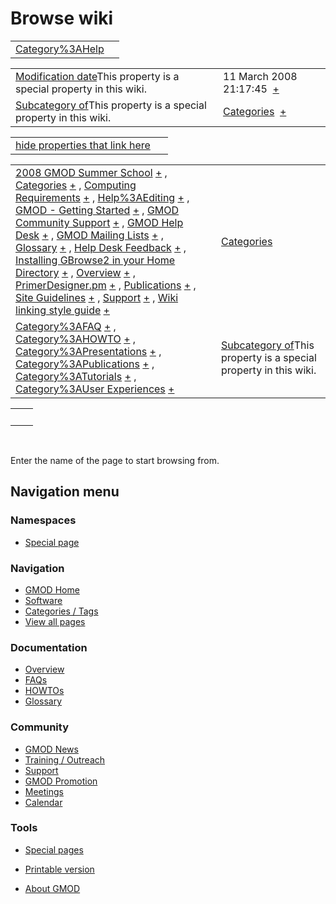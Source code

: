



<span id="top"></span>




# <span dir="auto">Browse wiki</span>






|                                                      |     |
|------------------------------------------------------|-----|
| [Category%3AHelp](/wiki/Category%3AHelp "Category%3AHelp") |     |

|  |  |
|----|----|
| <span class="smw-highlighter" data-type="1" state="inline" data-title="Property"><span class="smwbuiltin">[Modification date](/wiki/Property:Modification_date "Property:Modification date")</span><span class="smwttcontent">This property is a special property in this wiki.</span></span> | <span class="smwb-value">11 March 2008 21:17:45  <span class="smwsearch">[+](/wiki/Special%3ASearchByProperty/Modification-20date/11-20March-202008-2021:17:45 "Special%3ASearchByProperty/Modification-20date/11-20March-202008-2021:17:45")</span></span> |
| <span class="smw-highlighter" data-type="1" state="inline" data-title="Property"><span class="smwbuiltin">[Subcategory of](/wiki/Property:Subcategory_of "Property:Subcategory of")</span><span class="smwttcontent">This property is a special property in this wiki.</span></span> | <span class="smwb-value">[Categories](/wiki/Category%3ACategories "Category%3ACategories")  <span class="smwsearch">[+](/wiki/Special%3ASearchByProperty/Subcategory-20of/Categories "Special%3ASearchByProperty/Subcategory-20of/Categories")</span></span> |

<span id="smw_browse_incoming"></span>

|  |  |
|----|----|
| [hide properties that link here](/mediawiki/index.php?title=Special:Browse&offset=0&dir=out&article=Category%3AHelp)  |  |

|  |  |
|----|----|
| <span class="smwb-ivalue">[2008 GMOD Summer School](/wiki/2008_GMOD_Summer_School "2008 GMOD Summer School") <span class="smwbrowse">[+](/wiki/Special%3ABrowse/2008-20GMOD-20Summer-20School "Special%3ABrowse/2008-20GMOD-20Summer-20School")</span></span> , <span class="smwb-ivalue">[Categories](/wiki/Categories "Categories") <span class="smwbrowse">[+](/wiki/Special%3ABrowse/Categories "Special%3ABrowse/Categories")</span></span> , <span class="smwb-ivalue">[Computing Requirements](/wiki/Computing_Requirements "Computing Requirements") <span class="smwbrowse">[+](/wiki/Special%3ABrowse/Computing-20Requirements "Special%3ABrowse/Computing-20Requirements")</span></span> , <span class="smwb-ivalue">[Help%3AEditing](/wiki/Help%3AEditing "Help%3AEditing") <span class="smwbrowse">[+](/wiki/Special%3ABrowse/Help%3AEditing "Special%3ABrowse/Help%3AEditing")</span></span> , <span class="smwb-ivalue">[GMOD - Getting Started](/wiki/GMOD_-_Getting_Started "GMOD - Getting Started") <span class="smwbrowse">[+](/wiki/Special%3ABrowse/GMOD-20-2D-20Getting-20Started "Special%3ABrowse/GMOD-20-2D-20Getting-20Started")</span></span> , <span class="smwb-ivalue">[GMOD Community Support](/wiki/GMOD_Community_Support "GMOD Community Support") <span class="smwbrowse">[+](/wiki/Special%3ABrowse/GMOD-20Community-20Support "Special%3ABrowse/GMOD-20Community-20Support")</span></span> , <span class="smwb-ivalue">[GMOD Help Desk](/wiki/GMOD_Help_Desk "GMOD Help Desk") <span class="smwbrowse">[+](/wiki/Special%3ABrowse/GMOD-20Help-20Desk "Special%3ABrowse/GMOD-20Help-20Desk")</span></span> , <span class="smwb-ivalue">[GMOD Mailing Lists](/wiki/GMOD_Mailing_Lists "GMOD Mailing Lists") <span class="smwbrowse">[+](/wiki/Special%3ABrowse/GMOD-20Mailing-20Lists "Special%3ABrowse/GMOD-20Mailing-20Lists")</span></span> , <span class="smwb-ivalue">[Glossary](/wiki/Glossary "Glossary") <span class="smwbrowse">[+](/wiki/Special%3ABrowse/Glossary "Special%3ABrowse/Glossary")</span></span> , <span class="smwb-ivalue">[Help Desk Feedback](/wiki/Help_Desk_Feedback "Help Desk Feedback") <span class="smwbrowse">[+](/wiki/Special%3ABrowse/Help-20Desk-20Feedback "Special%3ABrowse/Help-20Desk-20Feedback")</span></span> , <span class="smwb-ivalue">[Installing GBrowse2 in your Home Directory](/wiki/Installing_GBrowse2_in_your_Home_Directory "Installing GBrowse2 in your Home Directory") <span class="smwbrowse">[+](/wiki/Special%3ABrowse/Installing-20GBrowse2-20in-20your-20Home-20Directory "Special%3ABrowse/Installing-20GBrowse2-20in-20your-20Home-20Directory")</span></span> , <span class="smwb-ivalue">[Overview](/wiki/Overview "Overview") <span class="smwbrowse">[+](/wiki/Special%3ABrowse/Overview "Special%3ABrowse/Overview")</span></span> , <span class="smwb-ivalue">[PrimerDesigner.pm](/wiki/PrimerDesigner.pm "PrimerDesigner.pm") <span class="smwbrowse">[+](/wiki/Special%3ABrowse/PrimerDesigner.pm "Special%3ABrowse/PrimerDesigner.pm")</span></span> , <span class="smwb-ivalue">[Publications](/wiki/Publications "Publications") <span class="smwbrowse">[+](/wiki/Special%3ABrowse/Publications "Special%3ABrowse/Publications")</span></span> , <span class="smwb-ivalue">[Site Guidelines](/wiki/Site_Guidelines "Site Guidelines") <span class="smwbrowse">[+](/wiki/Special%3ABrowse/Site-20Guidelines "Special%3ABrowse/Site-20Guidelines")</span></span> , <span class="smwb-ivalue">[Support](/wiki/Support "Support") <span class="smwbrowse">[+](/wiki/Special%3ABrowse/Support "Special%3ABrowse/Support")</span></span> , <span class="smwb-ivalue">[Wiki linking style guide](/wiki/Wiki_linking_style_guide "Wiki linking style guide") <span class="smwbrowse">[+](/wiki/Special%3ABrowse/Wiki-20linking-20style-20guide "Special%3ABrowse/Wiki-20linking-20style-20guide")</span></span> | [Categories](/wiki/Special%3ACategories "Special%3ACategories") |
| <span class="smwb-ivalue">[Category%3AFAQ](/wiki/Category%3AFAQ "Category%3AFAQ") <span class="smwbrowse">[+](/wiki/Special%3ABrowse/Category%3AFAQ "Special%3ABrowse/Category%3AFAQ")</span></span> , <span class="smwb-ivalue">[Category%3AHOWTO](/wiki/Category%3AHOWTO "Category%3AHOWTO") <span class="smwbrowse">[+](/wiki/Special%3ABrowse/Category%3AHOWTO "Special%3ABrowse/Category%3AHOWTO")</span></span> , <span class="smwb-ivalue">[Category%3APresentations](/wiki/Category%3APresentations "Category%3APresentations") <span class="smwbrowse">[+](/wiki/Special%3ABrowse/Category%3APresentations "Special%3ABrowse/Category%3APresentations")</span></span> , <span class="smwb-ivalue">[Category%3APublications](/wiki/Category%3APublications "Category%3APublications") <span class="smwbrowse">[+](/wiki/Special%3ABrowse/Category%3APublications "Special%3ABrowse/Category%3APublications")</span></span> , <span class="smwb-ivalue">[Category%3ATutorials](/wiki/Category%3ATutorials "Category%3ATutorials") <span class="smwbrowse">[+](/wiki/Special%3ABrowse/Category%3ATutorials "Special%3ABrowse/Category%3ATutorials")</span></span> , <span class="smwb-ivalue">[Category%3AUser Experiences](/wiki/Category%3AUser_Experiences "Category%3AUser Experiences") <span class="smwbrowse">[+](/wiki/Special%3ABrowse/Category%3AUser-20Experiences "Special%3ABrowse/Category%3AUser-20Experiences")</span></span> | <span class="smw-highlighter" data-type="1" state="inline" data-title="Property"><span class="smwbuiltin">[Subcategory of](/wiki/Property:Subcategory_of "Property:Subcategory of")</span><span class="smwttcontent">This property is a special property in this wiki.</span></span> |

|     |     |
|-----|-----|
|     |     |

 

Enter the name of the page to start browsing from.  








## Navigation menu



### Namespaces

- <span id="ca-nstab-special">[Special
  page](/wiki/Special%3ABrowse/Category%3AHelp "This is a special page, you cannot edit the page itself")</span>






### Navigation



- <span id="n-GMOD-Home">[GMOD Home](/wiki/Main_Page)</span>
- <span id="n-Software">[Software](/wiki/GMOD_Components)</span>
- <span id="n-Categories-.2F-Tags">[Categories /
  Tags](/wiki/Categories)</span>
- <span id="n-View-all-pages">[View all
  pages](/wiki/Special:AllPages)</span>




### Documentation



- <span id="n-Overview">[Overview](/wiki/Overview)</span>
- <span id="n-FAQs">[FAQs](/wiki/Category%3AFAQ)</span>
- <span id="n-HOWTOs">[HOWTOs](/wiki/Category%3AHOWTO)</span>
- <span id="n-Glossary">[Glossary](/wiki/Glossary)</span>




### Community



- <span id="n-GMOD-News">[GMOD News](/wiki/GMOD_News)</span>
- <span id="n-Training-.2F-Outreach">[Training /
  Outreach](/wiki/Training_and_Outreach)</span>
- <span id="n-Support">[Support](/wiki/Support)</span>
- <span id="n-GMOD-Promotion">[GMOD
  Promotion](/wiki/GMOD_Promotion)</span>
- <span id="n-Meetings">[Meetings](/wiki/Meetings)</span>
- <span id="n-Calendar">[Calendar](/wiki/Calendar)</span>




### Tools



- <span id="t-specialpages"><a href="/wiki/Special%3ASpecialPages" accesskey="q"
  title="A list of all special pages [q]">Special pages</a></span>
- <span id="t-print"><a
  href="/mediawiki/index.php?title=Special%3ABrowse/Category%3AHelp&amp;printable=yes"
  rel="alternate" accesskey="p"
  title="Printable version of this page [p]">Printable version</a></span>





- <span id="footer-places-about">[About
  GMOD](/wiki/GMOD%3AAbout "GMOD%3AAbout")</span>

<!-- -->




